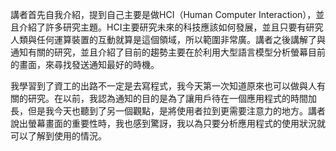 講者首先自我介紹，提到自己主要是做HCI（Human Computer Interaction），並且介紹了許多研究主題。HCI主要研究未來的科技應該如何發展，並且只要有研究人類與任何運算裝置的互動就算是這個領域，所以範圍非常廣。講者之後講解了與通知有關的研究，並且介紹了目前的趨勢主要在於利用大型語言模型分析螢幕目前的畫面，來尋找發送通知最好的時機。

我學習到了資工的出路不一定是去寫程式，我今天第一次知道原來也可以做與人有關的研究。在以前，我認為通知的目的是為了讓用戶待在一個應用程式的時間加長，但是我今天也聽到了另一個觀點，是將使用者拉到更需要注意力的地方。講者說出螢幕畫面的重要性時，我也感到驚訝，我以為只要分析應用程式的使用狀況就可以了解到使用的情況。